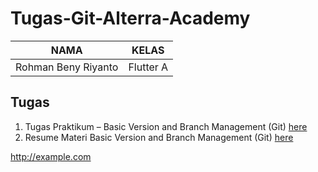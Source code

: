 # Tugas-Git-Alterra-Academy

| NAMA |  KELAS
|--|--|
| Rohman Beny Riyanto  |  Flutter A

## Tugas

1. Tugas Praktikum – Basic Version and Branch Management (Git) [here](https://github.com/RohmanBenyRiyanto/Tugas-Git-Alterra-Academy/blob/main/Tugas%20Praktikum%20%E2%80%93%20Basic%20Version%20and%20Branch%20Management%20(Git).MD)
2. Resume Materi Basic Version and Branch Management (Git) [here](https://github.com/RohmanBenyRiyanto/Tugas-Git-Alterra-Academy/blob/main/Resume%20Materi%20Basic%20Version%20and%20Branch%20Management%20(Git).MD)

<a href="http://example.com">http://example.com</a>

